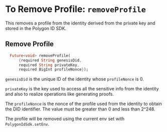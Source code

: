 # To Remove Profile: `removeProfile`

This removes a profile from the identity derived from the private key and stored in the Polygon ID SDK.

## Remove Profile
```dart
  Future<void> removeProfile(
      {required String genesisDid,
      required String privateKey,
      required BigInt profileNonce});
```

`genesisDid` is the unique ID of the identity whose `profileNonce` is 0.

`privateKey` is the key used to access all the sensitive info from the identity and also to realize operations like generating proofs.

The `profileNonce` is the nonce of the profile used from the identity to obtain the DID identifier. The value must be greater than 0 and less than 2^248.

The profile will be removed using the current env set with `PolygonIdSdk.setEnv`.